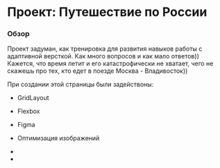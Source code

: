# Проект: Путешествие по России

### Обзор
Проект задуман, как тренировка для развития навыков работы с адаптивной версткой. 
Как много вопросов и как мало ответов)) 
Кажется, что время летит и его катастрофически не хватает, чего не скажешь про тех, кто едет в поезде Москва - Владивосток))

При создании этой страницы были задействоны:
* GridLayout 
* Flexbox
* Figma
* Оптимизация изображений

* [Ссылка на GH]: https://github.com/DmitriyAlpatskiy/russian-travel 

* [Ссылка на макет в Figma]: https://www.figma.com/file/5S2WSbEFL6awjVWJ0NWL8Q/Sprint-3_-Russia-_-desktop-mobile?node-id=28503%3A0

